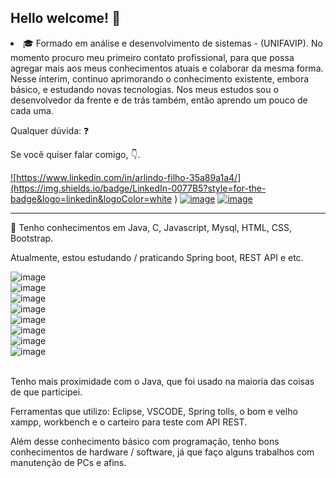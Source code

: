 ## Hello welcome!  :wave: 
<li>🎓 Formado em análise e desenvolvimento de sistemas - (UNIFAVIP). No momento procuro meu primeiro contato profissional, para que possa agregar mais aos meus conhecimentos atuais e colaborar da mesma forma. Nesse ínterim, continuo aprimorando o conhecimento existente, embora básico, e estudando novas tecnologias. Nos meus estudos sou o desenvolvedor da frente e de trás também, então aprendo um pouco de cada uma.

Qualquer dúvida: ❓

Se você quiser falar comigo, 👇.

<a href="https://www.linkedin.com/in/arlindo-filho-35a89a1a4/"> ![https://www.linkedin.com/in/arlindo-filho-35a89a1a4/](https://img.shields.io/badge/LinkedIn-0077B5?style=for-the-badge&logo=linkedin&logoColor=white
)</a>
<a href="https://api.whatsapp.com/send?phone=5581992870704&text=Oi%2C%20eu%20venho%20do%20git.">
![image](https://img.shields.io/badge/WhatsApp-25D366?style=for-the-badge&logo=whatsapp&logoColor=white
)</a>
<a href="https://www.instagram.com/afilho_/">![image](https://img.shields.io/badge/Instagram-E4405F?style=for-the-badge&logo=instagram&logoColor=white
)</a>
<br>
<hr/>
👷 Tenho conhecimentos em Java, C, Javascript, Mysql, HTML, CSS, Bootstrap.

Atualmente, estou estudando / praticando Spring boot, REST API e etc. </b>

 ![image](https://img.shields.io/badge/Java-ED8B00?style=for-the-badge&logo=java&logoColor=white
)<br>
 ![image](https://img.shields.io/badge/C-00599C?style=for-the-badge&logo=c&logoColor=white
)<br>
 ![image](https://img.shields.io/badge/HTML5-E34F26?style=for-the-badge&logo=html5&logoColor=white
)<br>
 ![image](https://img.shields.io/badge/CSS3-1572B6?style=for-the-badge&logo=css3&logoColor=white
)<br>
 ![image](https://img.shields.io/badge/Bootstrap-563D7C?style=for-the-badge&logo=bootstrap&logoColor=white
)<br>
 ![image](https://img.shields.io/badge/MySQL-00000F?style=for-the-badge&logo=mysql&logoColor=white
)<br>
 ![image](https://img.shields.io/badge/JavaScript-F7DF1E?style=for-the-badge&logo=javascript&logoColor=black
)<br>
![image](https://img.shields.io/badge/Spring-6DB33F?style=for-the-badge&logo=spring&logoColor=white
)<br>
<br>

Tenho mais proximidade com o Java, que foi usado na maioria das coisas de que participei.

Ferramentas que utilizo: Eclipse, VSCODE, Spring tolls, o bom e velho xampp, workbench e o carteiro para teste com API REST.

Além desse conhecimento básico com programação, tenho bons conhecimentos de hardware / software, já que faço alguns trabalhos com manutenção de PCs e afins.
